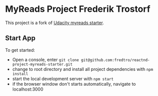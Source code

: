 # MyReads Project Frederik Trostorf

This project is a fork of [Udacity myreads starter](https://github.com/udacity/reactnd-project-myreads-starter).  

## Start App

To get started:

* Open a console, enter `git clone git@github.com:fredtro/reactnd-project-myreads-starter.git`
* change to root directory and install all project dependencies with `npm install`
* start the local development server with `npm start`
* if the browser window don't starts automatically, navigate to localhost:3000 

